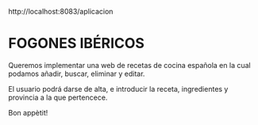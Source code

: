 http://localhost:8083/aplicacion  


# FOGONES IBÉRICOS

Queremos implementar una web de recetas de cocina española
en la cual podamos añadir, buscar, eliminar y editar.

El usuario podrá darse de alta, e introducir la receta, ingredientes y 
provincia a la que pertencece. 

Bon appètit!